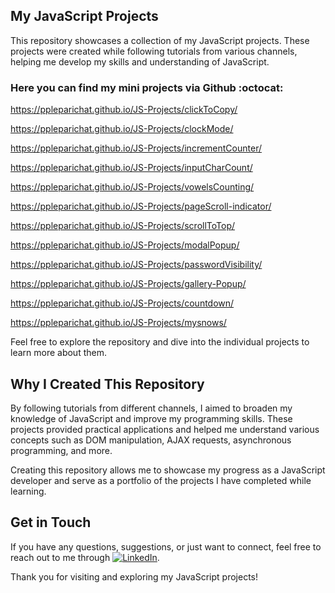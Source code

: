 ## My JavaScript Projects

This repository showcases a collection of my JavaScript projects. These projects were created while following tutorials from various channels, helping me develop my skills and understanding of JavaScript.

### Here you can find my mini projects via Github :octocat:

https://ppleparichat.github.io/JS-Projects/clickToCopy/

https://ppleparichat.github.io/JS-Projects/clockMode/

https://ppleparichat.github.io/JS-Projects/incrementCounter/

https://ppleparichat.github.io/JS-Projects/inputCharCount/

https://ppleparichat.github.io/JS-Projects/vowelsCounting/

https://ppleparichat.github.io/JS-Projects/pageScroll-indicator/

https://ppleparichat.github.io/JS-Projects/scrollToTop/

https://ppleparichat.github.io/JS-Projects/modalPopup/

https://ppleparichat.github.io/JS-Projects/passwordVisibility/

https://ppleparichat.github.io/JS-Projects/gallery-Popup/

https://ppleparichat.github.io/JS-Projects/countdown/

https://ppleparichat.github.io/JS-Projects/mysnows/


Feel free to explore the repository and dive into the individual projects to learn more about them.

## Why I Created This Repository

By following tutorials from different channels, I aimed to broaden my knowledge of JavaScript and improve my programming skills. These projects provided practical applications and helped me understand various concepts such as DOM manipulation, AJAX requests, asynchronous programming, and more.

Creating this repository allows me to showcase my progress as a JavaScript developer and serve as a portfolio of the projects I have completed while learning.

## Get in Touch

If you have any questions, suggestions, or just want to connect, feel free to reach out to me through [![LinkedIn](https://i.stack.imgur.com/gVE0j.png)](https://www.linkedin.com/in/parichat-rodprasert/).

Thank you for visiting and exploring my JavaScript projects!


